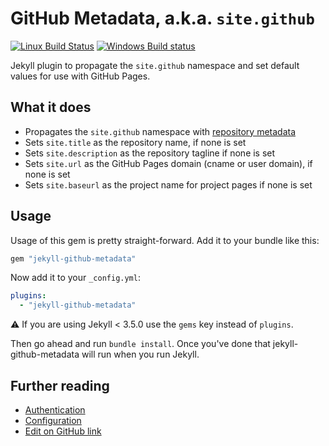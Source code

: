 # GitHub Metadata, a.k.a. `site.github`

[![Linux Build Status](https://img.shields.io/travis/jekyll/github-metadata/master.svg?label=Linux%20build)][travis]
[![Windows Build status](https://img.shields.io/appveyor/ci/jekyll/github-metadata/master.svg?label=Windows%20build)][appveyor]

[travis]: https://travis-ci.org/jekyll/github-metadata
[appveyor]: https://ci.appveyor.com/project/jekyll/github-metadata


Jekyll plugin to propagate the `site.github` namespace and set default values for use with GitHub Pages.

## What it does

* Propagates the `site.github` namespace with [repository metadata](https://help.github.com/articles/repository-metadata-on-github-pages/)
* Sets `site.title` as the repository name, if none is set
* Sets `site.description` as the repository tagline if none is set
* Sets `site.url` as the GitHub Pages domain (cname or user domain), if none is set
* Sets `site.baseurl` as the project name for project pages if none is set

## Usage

Usage of this gem is pretty straight-forward. Add it to your bundle like this:

```ruby
gem "jekyll-github-metadata"
```

Now add it to your `_config.yml`:

```yaml
plugins:
  - "jekyll-github-metadata"
```

:warning: If you are using Jekyll < 3.5.0 use the `gems` key instead of `plugins`.

Then go ahead and run `bundle install`. Once you've done that jekyll-github-metadata will run when you run Jekyll.


## Further reading

* [Authentication](authentication.md)
* [Configuration](configuration.md)
* [Edit on GitHub link](edit-on-github-link.md)
